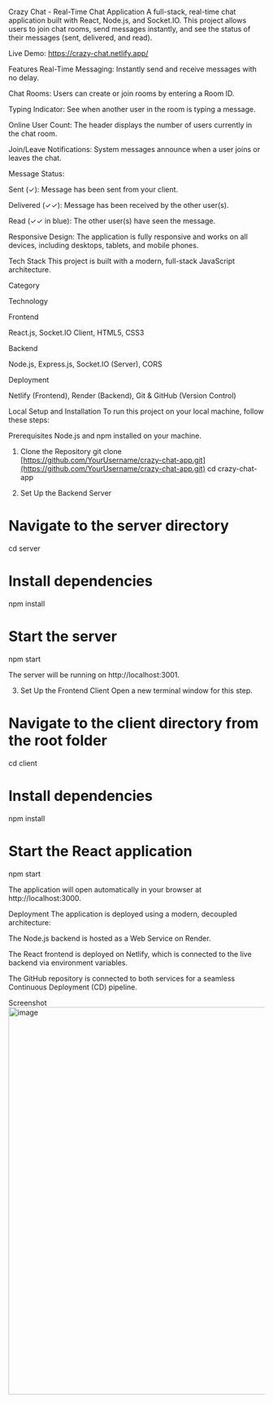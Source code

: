 Crazy Chat - Real-Time Chat Application
A full-stack, real-time chat application built with React, Node.js, and Socket.IO. This project allows users to join chat rooms, send messages instantly, and see the status of their messages (sent, delivered, and read).

Live Demo: https://crazy-chat.netlify.app/

Features
Real-Time Messaging: Instantly send and receive messages with no delay.

Chat Rooms: Users can create or join rooms by entering a Room ID.

Typing Indicator: See when another user in the room is typing a message.

Online User Count: The header displays the number of users currently in the chat room.

Join/Leave Notifications: System messages announce when a user joins or leaves the chat.

Message Status:

Sent (✓): Message has been sent from your client.

Delivered (✓✓): Message has been received by the other user(s).

Read (✓✓ in blue): The other user(s) have seen the message.

Responsive Design: The application is fully responsive and works on all devices, including desktops, tablets, and mobile phones.

Tech Stack
This project is built with a modern, full-stack JavaScript architecture.

Category

Technology

Frontend

React.js, Socket.IO Client, HTML5, CSS3

Backend

Node.js, Express.js, Socket.IO (Server), CORS

Deployment

Netlify (Frontend), Render (Backend), Git & GitHub (Version Control)

Local Setup and Installation
To run this project on your local machine, follow these steps:

Prerequisites
Node.js and npm installed on your machine.

1. Clone the Repository
git clone [https://github.com/YourUsername/crazy-chat-app.git](https://github.com/YourUsername/crazy-chat-app.git)
cd crazy-chat-app

2. Set Up the Backend Server
# Navigate to the server directory
cd server

# Install dependencies
npm install

# Start the server
npm start

The server will be running on http://localhost:3001.

3. Set Up the Frontend Client
Open a new terminal window for this step.

# Navigate to the client directory from the root folder
cd client

# Install dependencies
npm install

# Start the React application
npm start

The application will open automatically in your browser at http://localhost:3000.

Deployment
The application is deployed using a modern, decoupled architecture:

The Node.js backend is hosted as a Web Service on Render.

The React frontend is deployed on Netlify, which is connected to the live backend via environment variables.

The GitHub repository is connected to both services for a seamless Continuous Deployment (CD) pipeline.

Screenshot
<img width="1516" height="763" alt="image" src="https://github.com/user-attachments/assets/b44d9bed-86dc-4537-a2ea-870d320b4a73" />
